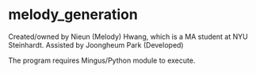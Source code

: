 # melody_generation
Created/owned by Nieun (Melody) Hwang, which is a MA student at NYU Steinhardt. Assisted by Joongheum Park (Developed)

The program requires Mingus/Python module to execute. 
